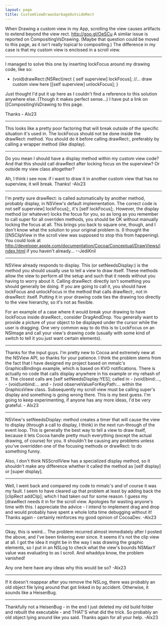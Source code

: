 ```yaml
---
layout: page
title: CustomViewDrawsGarbageOutsideRect
---
```




When Drawing a custom view in my App, scrolling the view causes artifacts to extend beyond the view rect. http://goo.gl/OeSCu
A similar issue is reported on CompositingVsDrawing. (Maybe that question could be moved to this page, as it isn't really topical to compositing.)
The difference in my case is that my custom view is enclosed in a scroll view.

----

I managed to solve this one by inserting     lockFocus around my drawing code, like so:
 
    
- (void)drawRect:(NSRect)rect
{
     self superview] lockFocus];
     //... draw custom view here
     [[self superview] unlockFocus];
}


Just thought I'd put it up here as I couldn't find a reference to this solution anywhere else. (Though it makes perfect sense...)
I have put a link on [[CompositingVsDrawing to this page.

Thanks - Alx23

----

This looks like a pretty poor factoring that will break outside of the specific situation it's used in. The lockFocus should not be done inside the drawRect: method. You should do it before calling drawRect:, preferably by calling a wrapper method (like     display).

----

Do you mean I should have a     display method within my custom view code? And that this should call     drawRect after locking focus on the superview? Or outside my view class altogether? 

Ah, I think i see now. if i want to draw it in another custom view that has no superview, it will break. Thanks! -Alx23

----

I'm pretty sure drawRect: is called automatically by another method, probably     display, in NSView's default implementation. The correct code is not     self superview] lockFocus];, it's     [self lockFocus];. However, the     display method (or whatever) locks the focus for you, so as long as you remember to call     super for all overriden methods, you should be OK without manually locking the focus at all. This brings you back to square one, though, and I don't know what the solution to your original problem is. (I thought the [[NSClipView in the scroll view was supposed to stop this from happening). You could look at http://developer.apple.com/documentation/Cocoa/Conceptual/DrawViews/index.html if you haven't already... --JediKnil

----

NSView already responds to     display. This (or     setNeedsDisplay:) is the method you should usually use to tell a view to draw itself. These methods allow the view to perform all the setup and such that it needs without you having to worry about it. Calling     drawRect: directly isn't something you should generally be doing. If you are going to call it, you should have     lockFocus and     unlockFocus in the method that calls     drawRect:, not in     drawRect: itself. Putting it in your drawing code ties the drawing too directly to the view hierarchy, so it's not as flexible.

For an example of a case where it would break your drawing to have     lockFocus inside     drawRect:, consider DragAndDrop. You generally want to provide a picture of your object to be displayed under the cursor while the user is dragging. One very common way to do this is to LockFocus on an NSImage and call your view's drawing code (usually with some kind of switch to tell it you just want certain elements).

----

Thanks for the input guys. I'm pretty new to Cocoa and extremely new at the NSView API, so thanks for your patience. I think the problem stems from the fact that I have designed my project based on mmalc's GraphicsBindings example, which is based on KVO notifications. There is actually no code that calls     display anywhere in his example or my rehash of it. The closest calls are     [self setNeedsDisplay:YES]; called in     - (void)bind:...,      - (void)unbind:... and     - (void observeValueForKeyPath:... within the GraphicsView class. Subsequently my scroll view must be calling super's     display and something is going wrong there. This is my best guess. I'm going to keep experimenting, if anyone has any more ideas, I'd be very grateful. - Alx23

----

NSView's     setNeedsDisplay: method creates a timer that will cause the view to display (through a call to     display, I think) in the next run-through of the event loop. This is generally the best way to tell a view to draw itself, because it lets Cocoa handle pretty much everything (except the actual drawing, of course) for you. It shouldn't be causing any problems unless you've overridden one of the focusing methods or     drawRect: to do something funny.

Also, I don't think NSScrollView has a specialized     display method, so it shouldn't make any difference whether it called the method as     [self display] or     [super display].

----

Well, I went back and compared my code to mmalc's and of course it was my fault. I seem to have cleared up that problem at least by adding back the     [clipRect addClip]; which I had taken out for some reason. I guess my     [drawRect needs it in for the scroll view. Apologies for wasting anyone's time with this. I appreciate the advice - I intend to implement drag and drop and would probably have spent a whole lotta time debugging without it!
Thanks again - certainly reinforces my good opinion of CocoaDev. -Alx23

----

Okay, this is weird... The problem recurred almost immediately after I posted the above, and I've been tinkering ever since. It seems it's not the clip view at all. I got the idea it might be in the way I was drawing the graphic elements, so I put in an NSLog to check what the view's bounds NSMaxY value was evaluating to as I scroll. And whaddya know, the problem vanished!

Any one here have any ideas why this would be so? -Alx23

----

If it doesn't reappear after you remove the NSLog, there was probably an old object file lying around that got linked in by accident. Otherwise, it sounds like a HeisenBug.

----

Thankfully not a HeisenBug - in the end I just deleted my old build folder and rebuilt the executable - and THAT'S what did the trick. So probably an old object lying around like you said. Thanks again for all your help. -Alx23


